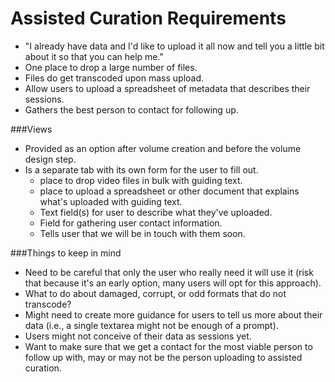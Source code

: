 Assisted Curation Requirements
==============================

- "I already have data and I'd like to upload it all now and tell you a little bit about it so that you can help me."
- One place to drop a large number of files.
- Files do get transcoded upon mass upload.
- Allow users to upload a spreadsheet of metadata that describes their sessions.
- Gathers the best person to contact for following up.

###Views

- Provided as an option after volume creation and before the volume design step.
- Is a separate tab with its own form for the user to fill out.
  - place to drop video files in bulk with guiding text.
  - place to upload a spreadsheet or other document that explains what's uploaded with guiding text.
  - Text field(s) for user to describe what they've uploaded.
  - Field for gathering user contact information.
  - Tells user that we will be in touch with them soon.
   

###Things to keep in mind

- Need to be careful that only the user who really need it will use it (risk that because it's an early option, many users will opt for this approach).
- What to do about damaged, corrupt, or odd formats that do not transcode?
- Might need to create more guidance for users to tell us more about their data (i.e., a single textarea might not be enough of a prompt).
- Users might not conceive of their data as sessions yet.
- Want to make sure that we get a contact for the most viable person to follow up with, may or may not be the person uploading to assisted curation.